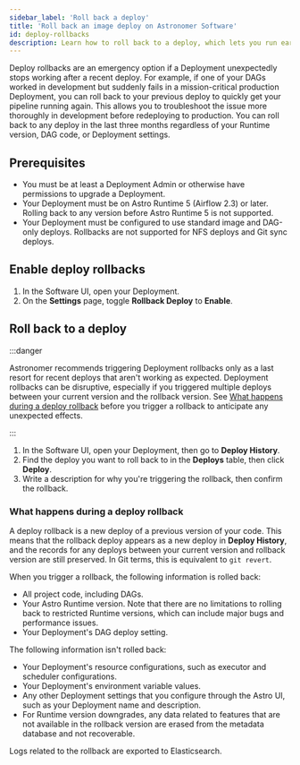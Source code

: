 ```yaml
---
sidebar_label: 'Roll back a deploy'
title: 'Roll back an image deploy on Astronomer Software'
id: deploy-rollbacks
description: Learn how to roll back to a deploy, which lets you run earlier version of your project code.
---
```


Deploy rollbacks are an emergency option if a Deployment unexpectedly stops working after a recent deploy. For example, if one of your DAGs worked in development but suddenly fails in a mission-critical production Deployment, you can roll back to your previous deploy to quickly get your pipeline running again. This allows you to troubleshoot the issue more thoroughly in development before redeploying to production. You can roll back to any deploy in the last three months regardless of your Runtime version, DAG code, or Deployment settings.

## Prerequisites

- You must be at least a Deployment Admin or otherwise have permissions to upgrade a Deployment.
- Your Deployment must be on Astro Runtime 5 (Airflow 2.3) or later. Rolling back to any version before Astro Runtime 5 is not supported. 
- Your Deployment must be configured to use standard image and DAG-only deploys. Rollbacks are not supported for NFS deploys and Git sync deploys.
  
## Enable deploy rollbacks

1. In the Software UI, open your Deployment.
2. On the **Settings** page, toggle **Rollback Deploy** to **Enable**.

## Roll back to a deploy

:::danger

Astronomer recommends triggering Deployment rollbacks only as a last resort for recent deploys that aren't working as expected. Deployment rollbacks can be disruptive, especially if you triggered multiple deploys between your current version and the rollback version. See [What happens during a deploy rollback](#what-happens-during-a-deploy-rollback) before you trigger a rollback to anticipate any unexpected effects.

:::

1. In the Software UI, open your Deployment, then go to **Deploy History**.
2. Find the deploy you want to roll back to in the **Deploys** table, then click **Deploy**.
3. Write a description for why you're triggering the rollback, then confirm the rollback.

### What happens during a deploy rollback

A deploy rollback is a new deploy of a previous version of your code. This means that the rollback deploy appears as a new deploy in **Deploy History**, and the records for any deploys between your current version and rollback version are still preserved. In Git terms, this is equivalent to `git revert`.

When you trigger a rollback, the following information is rolled back:

- All project code, including DAGs.
- Your Astro Runtime version. Note that there are no limitations to rolling back to restricted Runtime versions, which can include major bugs and performance issues. 
- Your Deployment's DAG deploy setting.

The following information isn't rolled back:

- Your Deployment's resource configurations, such as executor and scheduler configurations.
- Your Deployment's environment variable values.
- Any other Deployment settings that you configure through the Astro UI, such as your Deployment name and description. 
- For Runtime version downgrades, any data related to features that are not available in the rollback version are erased from the metadata database and not recoverable.

Logs related to the rollback are exported to Elasticsearch.